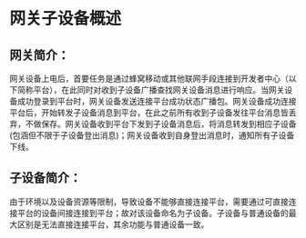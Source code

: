 # 网关子设备概述

## 网关简介：
网关设备上电后，首要任务是通过蜂窝移动或其他联网手段连接到开发者中心（以下简称平台），在此同时对收到子设备广播查找网关设备消息进行响应。当网关设备成功登录到平台时，网关设备发送连接平台成功状态广播包。网关设备成功连接平台后，开始转发子设备消息到平台，在此之前所有收到子设备发往平台消息皆丢弃，不做保存。网关设备收到平台下发到子设备消息后，将消息转发到相应子设备(包涵但不限于子设备登出消息)；网关设备收到自身登出消息时，通知所有子设备下线。


## 子设备简介：
由于环境以及设备资源等限制，导致设备不能够直接连接平台，需要通过可直接连接平台的设备间接连接到平台；故对该设备命名为子设备。子设备与普通设备的最大区别是无法直接连接平台，其余功能与普通设备一致。

